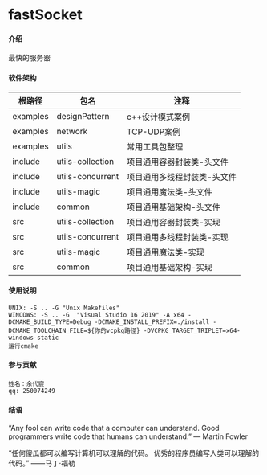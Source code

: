 # fastSocket

#### 介绍

最快的服务器

#### 软件架构

|  根路径 | 包名  |  注释 |
| ------------ | ------------ | ------------ |
|  examples |  designPattern |  c++设计模式案例 |
|  examples | network  |  TCP-UDP案例 |
|  examples | utils  |  常用工具包整理 |
|  include | utils-collection  |  项目通用容器封装类-头文件 |
|  include | utils-concurrent  |  项目通用多线程封装类-头文件 |
|  include | utils-magic  |  项目通用魔法类-头文件 |
|  include | common |  项目通用基础架构-头文件 |
|  src | utils-collection  |  项目通用容器封装类-实现 |
|  src | utils-concurrent  |  项目通用多线程封装类-实现 |
|  src | utils-magic  |  项目通用魔法类-实现 |
|  src | common |  项目通用基础架构-实现 |

#### 使用说明

    UNIX: -S .. -G "Unix Makefiles"
    WINODWS: -S .. -G  "Visual Studio 16 2019" -A x64 -DCMAKE_BUILD_TYPE=Debug -DCMAKE_INSTALL_PREFIX=./install -DCMAKE_TOOLCHAIN_FILE=${你的vcpkg路径} -DVCPKG_TARGET_TRIPLET=x64-windows-static
    运行cmake

#### 参与贡献

    姓名：余代宸
    qq: 250074249

#### 结语

“Any fool can write code that a computer can understand. Good programmers write code that humans can understand.” ―
Martin Fowler

“任何傻瓜都可以编写计算机可以理解的代码。 优秀的程序员编写人类可以理解的代码。” ——马丁·福勒